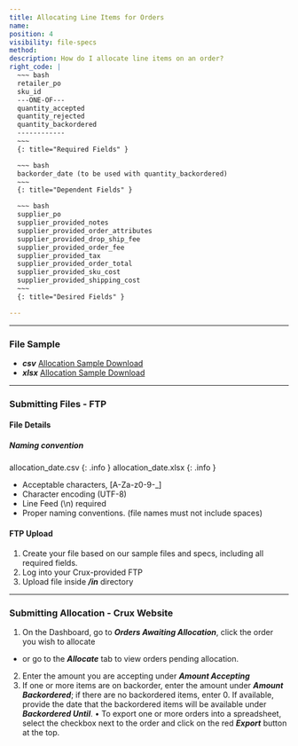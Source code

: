 ```yaml
---
title: Allocating Line Items for Orders
name:
position: 4
visibility: file-specs
method:
description: How do I allocate line items on an order?
right_code: |
  ~~~ bash
  retailer_po
  sku_id
  ---ONE-OF---
  quantity_accepted
  quantity_rejected
  quantity_backordered
  ------------
  ~~~
  {: title="Required Fields" }

  ~~~ bash
  backorder_date (to be used with quantity_backordered)
  ~~~
  {: title="Dependent Fields" }

  ~~~ bash
  supplier_po
  supplier_provided_notes
  supplier_provided_order_attributes
  supplier_provided_drop_ship_fee
  supplier_provided_order_fee
  supplier_provided_tax
  supplier_provided_order_total
  supplier_provided_sku_cost
  supplier_provided_shipping_cost
  ~~~
  {: title="Desired Fields" }

---
```

----
### File Sample

* ***csv*** <a href="https://s3-us-west-2.amazonaws.com/crux-kb/file-samples/supplier-use-cases/csv/allocation_sample.csv">Allocation Sample Download</a>
* ***xlsx*** <a href="https://s3-us-west-2.amazonaws.com/crux-kb/file-samples/supplier-use-cases/xlsx/allocation_sample.xlsx">Allocation Sample Download</a>

----
### Submitting Files - FTP

#### File Details

##### Naming convention

allocation_date.csv
{: .info }
allocation_date.xlsx
{: .info }

- Acceptable characters, [A-Za-z0-9-_]
- Character encoding (UTF-8)
- Line Feed (\n) required
- Proper naming conventions. (file names must not include spaces)

#### FTP Upload
1.	Create your file based on our sample files and specs, including all required fields.
2.	Log into your Crux-provided FTP
3.	Upload file inside ***/in*** directory

----
### Submitting Allocation - Crux Website

1.	On the Dashboard, go to ***Orders Awaiting Allocation***, click the order you wish to allocate
  - or go to the ***Allocate*** tab to view orders pending allocation.
2.	Enter the amount you are accepting under ***Amount Accepting***
3.	If one or more items are on backorder, enter the amount under ***Amount Backordered***; if there are no backordered items, enter 0. If available, provide the date that the backordered items will be available under ***Backordered Until***.
•	To export one or more orders into a spreadsheet, select the checkbox next to the order and click on the red ***Export*** button at the top.
